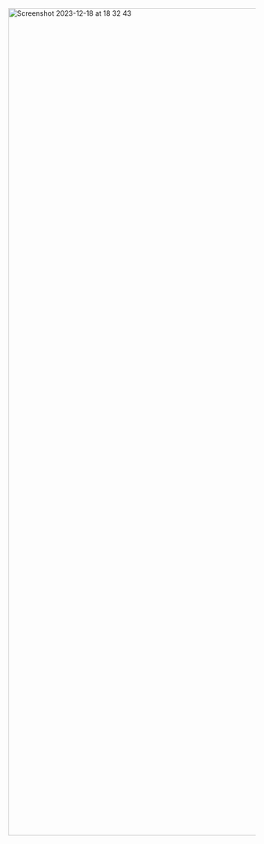 <img width="1680" alt="Screenshot 2023-12-18 at 18 32 43" src="https://github.com/EdennBar/pango/assets/88652432/c1d25fb7-4c8e-42b3-8066-b83712d6bc73">

